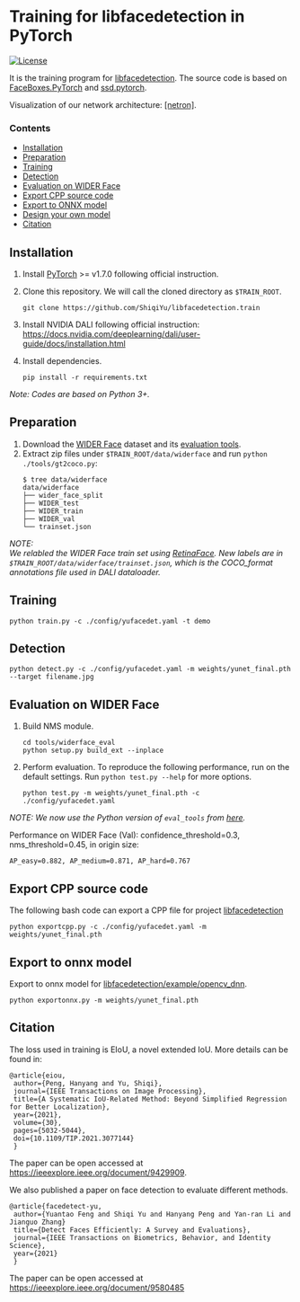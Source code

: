 # Training for libfacedetection in PyTorch

[![License](https://img.shields.io/badge/license-BSD-blue.svg)](LICENSE)

It is the training program for [libfacedetection](https://github.com/ShiqiYu/libfacedetection). The source code is based on [FaceBoxes.PyTorch](https://github.com/sfzhang15/FaceBoxes.PyTorch) and [ssd.pytorch](https://github.com/amdegroot/ssd.pytorch).

Visualization of our network architecture: [[netron]](https://netron.app/?url=https://raw.githubusercontent.com/ShiqiYu/libfacedetection.train/master/tasks/task1/onnx/YuFaceDetectNet.onnx).


### Contents
- [Installation](#installation)
- [Preparation](#Preparation)
- [Training](#training)
- [Detection](#detection)
- [Evaluation on WIDER Face](#evaluation-on-wider-face)
- [Export CPP source code](#export-cpp-source-code)
- [Export to ONNX model](#export-to-onnx-model)
- [Design your own model](#design-your-own-model)
- [Citation](#citation)

## Installation
1. Install [PyTorch](https://pytorch.org/) >= v1.7.0 following official instruction.

2. Clone this repository. We will call the cloned directory as `$TRAIN_ROOT`.
    ```Shell
    git clone https://github.com/ShiqiYu/libfacedetection.train
    ```
3. Install NVIDIA DALI following official instruction: https://docs.nvidia.com/deeplearning/dali/user-guide/docs/installation.html

4. Install dependencies.
    ```shell
    pip install -r requirements.txt
    ```

_Note: Codes are based on Python 3+._

## Preparation

1. Download the [WIDER Face](http://shuoyang1213.me/WIDERFACE/) dataset and its [evaluation tools](http://shuoyang1213.me/WIDERFACE/support/eval_script/eval_tools.zip).
2. Extract zip files under `$TRAIN_ROOT/data/widerface` and run `python ./tools/gt2coco.py`:
    ```shell
    $ tree data/widerface
    data/widerface
    ├── wider_face_split
    ├── WIDER_test
    ├── WIDER_train
    ├── WIDER_val
    └── trainset.json           
    ```
_NOTE: \
We relabled the WIDER Face train set using [RetinaFace](https://github.com/deepinsight/insightface/tree/master/detection/RetinaFace). New labels are in 
`$TRAIN_ROOT/data/widerface/trainset.json`, which is the COCO_format annotations file used in DALI dataloader._

## Training
```Shell
python train.py -c ./config/yufacedet.yaml -t demo 
```

## Detection
```Shell
python detect.py -c ./config/yufacedet.yaml -m weights/yunet_final.pth --target filename.jpg 
```

## Evaluation on WIDER Face
1. Build NMS module.
    ```shell
    cd tools/widerface_eval
    python setup.py build_ext --inplace
    ```

2. Perform evaluation. To reproduce the following performance, run on the default settings. Run `python test.py --help` for more options.
    ```shell
    python test.py -m weights/yunet_final.pth -c ./config/yufacedet.yaml
    ```

_NOTE: We now use the Python version of `eval_tools` from [here](https://github.com/wondervictor/WiderFace-Evaluation)._

Performance on WIDER Face (Val): confidence_threshold=0.3, nms_threshold=0.45, in origin size:
```
AP_easy=0.882, AP_medium=0.871, AP_hard=0.767
```

## Export CPP source code
The following bash code can export a CPP file for project [libfacedetection](https://github.com/ShiqiYu/libfacedetection)
```Shell
python exportcpp.py -c ./config/yufacedet.yaml -m weights/yunet_final.pth
```

## Export to onnx model
Export to onnx model for [libfacedetection/example/opencv_dnn](https://github.com/ShiqiYu/libfacedetection/tree/master/example/opencv_dnn).
```shell
python exportonnx.py -m weights/yunet_final.pth
```

## Citation
The loss used in training is EIoU, a novel extended IoU. More details can be found in:

	@article{eiou,
	 author={Peng, Hanyang and Yu, Shiqi},
  	 journal={IEEE Transactions on Image Processing}, 
  	 title={A Systematic IoU-Related Method: Beyond Simplified Regression for Better Localization}, 
  	 year={2021},
  	 volume={30},
  	 pages={5032-5044},
	 doi={10.1109/TIP.2021.3077144}
	 }
The paper can be open accessed at https://ieeexplore.ieee.org/document/9429909.

We also published a paper on face detection to evaluate different methods.

	@article{facedetect-yu,
	 author={Yuantao Feng and Shiqi Yu and Hanyang Peng and Yan-ran Li and Jianguo Zhang}
	 title={Detect Faces Efficiently: A Survey and Evaluations},
	 journal={IEEE Transactions on Biometrics, Behavior, and Identity Science},
	 year={2021}
	 }
	 
The paper can be open accessed at https://ieeexplore.ieee.org/document/9580485
